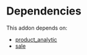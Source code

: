 # Dependencies

This addon depends on:

- [product_analytic](https://github.com/bringout/oca-financial)
- [sale](https://github.com/bringout/oca-ocb-sale/tree/b79cef0fc454482466e93989011360a14a738822/odoo-bringout-oca-ocb-sale)
